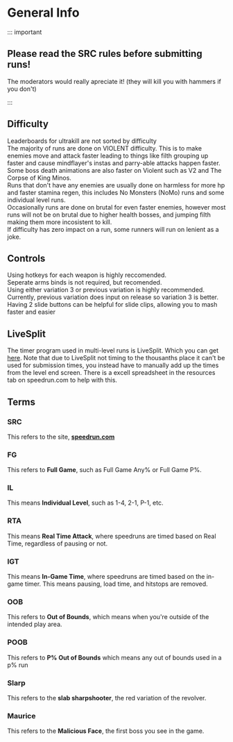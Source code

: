 # General Info

::: important

## Please read the SRC rules before submitting runs!
The moderators would really apreciate it! (they will kill you with hammers if you don't)

:::

## Difficulty
Leaderboards for ultrakill are not sorted by difficulty <br/>
The majority of runs are done on VIOLENT difficulty. This is to make enemies move and attack faster leading to things like filth grouping up faster and cause mindflayer's instas and parry-able attacks happen faster. Some boss death animations are also faster on Violent such as V2 and The Corpse of King Minos. <br/>
Runs that don't have any enemies are usually done on harmless for more hp and faster stamina regen, this includes No Monsters (NoMo) runs and some individual level runs. <br/>
Occasionally runs are done on brutal for even faster enemies, however most runs will not be on brutal due to higher health bosses, and jumping filth making them more incosistent to kill. <br/>
If difficulty has zero impact on a run, some runners will run on lenient as a joke. <br/>
 
## Controls
Using hotkeys for each weapon is highly reccomended. <br/>
Seperate arms binds is not required, but recomended. <br/>
Using either variation 3 or previous variation is highly recommended. Currently, previous variation does input on release so variation 3 is better. <br/>
Having 2 slide buttons can be helpful for slide clips, allowing you to mash faster and easier <br/>

## LiveSplit
The timer program used in multi-level runs is LiveSplit. Which you can get [here](https://livesplit.org/). Note that due to LiveSplit not timing to the thousanths place it can't be used for submission times, you instead have to manually add up the times from the level end screen. There is a excell spreadsheet in the resources tab on speedrun.com to help with this. 

## Terms
### SRC
This refers to the site, [**speedrun.com**](https://speedrun.com)

### FG
This refers to **Full Game**, such as Full Game Any% or Full Game P%.

### IL
This means **Individual Level**, such as 1-4, 2-1, P-1, etc.

### RTA
This means **Real Time Attack**, where speedruns are timed based on Real Time, regardless of pausing or not.

### IGT
This means **In-Game Time**, where speedruns are timed based on the in-game timer. This means pausing, load time, and hitstops are removed.

### OOB
This refers to **Out of Bounds**, which means when you're outside of the intended play area.

### POOB
This refers to **P% Out of Bounds** which means any out of bounds used in a p% run

### Slarp
This refers to the **slab sharpshooter**, the red variation of the revolver.

### Maurice
This refers to the **Malicious Face**, the first boss you see in the game.
